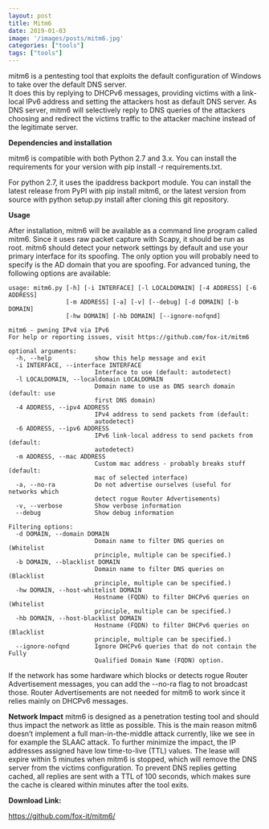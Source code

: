 ```yaml
---
layout: post
title: Mitm6
date: 2019-01-03
image: '/images/posts/mitm6.jpg'
categories: ["tools"]
tags: ["tools"]
---
```


mitm6 is a pentesting tool that exploits the default configuration of Windows to take over the default DNS server.
<br>
It does this by replying to DHCPv6 messages, providing victims with a link-local IPv6 address and setting the attackers host as default DNS server. As DNS server, mitm6 will selectively reply to DNS queries of the attackers choosing and redirect the victims traffic to the attacker machine instead of the legitimate server.

<!--more-->

**Dependencies and installation**

mitm6 is compatible with both Python 2.7 and 3.x. You can install the requirements for your version with pip install -r requirements.txt.

For python 2.7, it uses the ipaddress backport module. You can install the latest release from PyPI with pip install mitm6, or the latest version from source with python setup.py install after cloning this git repository.

**Usage**

After installation, mitm6 will be available as a command line program called mitm6. Since it uses raw packet capture with Scapy, it should be run as root. mitm6 should detect your network settings by default and use your primary interface for its spoofing. The only option you will probably need to specify is the AD domain that you are spoofing. For advanced tuning, the following options are available:

```
usage: mitm6.py [-h] [-i INTERFACE] [-l LOCALDOMAIN] [-4 ADDRESS] [-6 ADDRESS]
                [-m ADDRESS] [-a] [-v] [--debug] [-d DOMAIN] [-b DOMAIN]
                [-hw DOMAIN] [-hb DOMAIN] [--ignore-nofqnd]

mitm6 - pwning IPv4 via IPv6
For help or reporting issues, visit https://github.com/fox-it/mitm6

optional arguments:
  -h, --help            show this help message and exit
  -i INTERFACE, --interface INTERFACE
                        Interface to use (default: autodetect)
  -l LOCALDOMAIN, --localdomain LOCALDOMAIN
                        Domain name to use as DNS search domain (default: use
                        first DNS domain)
  -4 ADDRESS, --ipv4 ADDRESS
                        IPv4 address to send packets from (default:
                        autodetect)
  -6 ADDRESS, --ipv6 ADDRESS
                        IPv6 link-local address to send packets from (default:
                        autodetect)
  -m ADDRESS, --mac ADDRESS
                        Custom mac address - probably breaks stuff (default:
                        mac of selected interface)
  -a, --no-ra           Do not advertise ourselves (useful for networks which
                        detect rogue Router Advertisements)
  -v, --verbose         Show verbose information
  --debug               Show debug information

Filtering options:
  -d DOMAIN, --domain DOMAIN
                        Domain name to filter DNS queries on (Whitelist
                        principle, multiple can be specified.)
  -b DOMAIN, --blacklist DOMAIN
                        Domain name to filter DNS queries on (Blacklist
                        principle, multiple can be specified.)
  -hw DOMAIN, --host-whitelist DOMAIN
                        Hostname (FQDN) to filter DHCPv6 queries on (Whitelist
                        principle, multiple can be specified.)
  -hb DOMAIN, --host-blacklist DOMAIN
                        Hostname (FQDN) to filter DHCPv6 queries on (Blacklist
                        principle, multiple can be specified.)
  --ignore-nofqnd       Ignore DHCPv6 queries that do not contain the Fully
                        Qualified Domain Name (FQDN) option.
```

If the network has some hardware which blocks or detects rogue Router Advertisement messages, you can add the --no-ra flag to not broadcast those.
Router Advertisements are not needed for mitm6 to work since it relies mainly on DHCPv6 messages.

**Network Impact**
mitm6 is designed as a penetration testing tool and should thus impact the network as little as possible. This is the main reason mitm6 doesn’t implement a full man-in-the-middle attack currently, like we see in for example the SLAAC attack. To further minimize the impact, the IP addresses assigned have low time-to-live (TTL) values. The lease will expire within 5 minutes when mitm6 is stopped, which will remove the DNS server from the victims configuration. To prevent DNS replies getting cached, all replies are sent with a TTL of 100 seconds, which makes sure the cache is cleared within minutes after the tool exits.

**Download Link:**

https://github.com/fox-it/mitm6/
